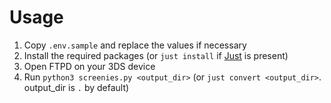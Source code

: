 # Usage
1. Copy `.env.sample` and replace the values if necessary
2. Install the required packages (or `just install` if [Just](https://github.com/casey/just) is present)
3. Open FTPD on your 3DS device
4. Run `python3 screenies.py <output_dir>` (or `just convert <output_dir>`. output_dir is `.` by default)